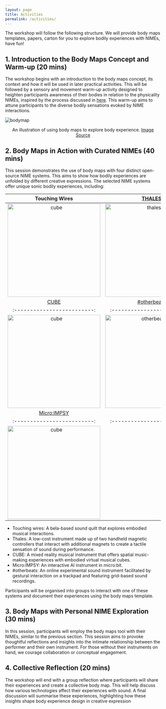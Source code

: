 ```yaml
---
layout: page
title: Activities
permalink: /activities/
---
```


The workshop will follow the following structure. We will provide body maps templates, papers, carton for you to explore bodily experiences with NIMEs, have fun!

## 1. Introduction to the Body Maps Concept and Warm-up (20 mins)
The workshop begins with an introduction to the body maps
concept, its context and how it will be used in later practical
activities.
This will be followed by a sensory and movement warm-up activity designed to heighten participants awareness of their bodies in relation to the physicality NIMEs, inspired by the process discussed in [here](https://dl.acm.org/doi/abs/10.1145/3490149.3502262).
This warm-up aims to attune participants to the diverse bodily sensations evoked by NIME interactions.


![bodymap](https://www.researchgate.net/publication/358575123/figure/fig2/AS:11431281086141189@1664147143632/Using-body-map-as-a-generative-tool-for-soma-design.png)
<center>An illustration of using body maps to explore body experience. <a href="https://www.researchgate.net/publication/358575123/figure/fig2/AS:11431281086141189@1664147143632/Using-body-map-as-a-generative-tool-for-soma-design.png">Image Source</a></center>


## 2. Body Maps in Action with Curated NIMEs (40 mins)
This session demonstrates the use of body maps with four
distinct open-source NIME systems. This aims to show
how bodily experiences are unfolded by different creative
expressions. The selected NIME systems offer unique sonic
bodily experiences, including:

| Touching Wires                     | [THALES](https://nicolaprivato.com/thales)   |
|:-------------------------:|:-------------------------:|
|<img width="300" alt="cube" src="../assets/sandy-quilt-min.JPG"> | <img width="300" alt="thales" src="https://scontent-ams4-1.xx.fbcdn.net/v/t39.30808-6/431273842_426013803274746_6399818032637083426_n.jpg?_nc_cat=103&ccb=1-7&_nc_sid=127cfc&_nc_ohc=WVuZG84IKhYQ7kNvgFv87hF&_nc_ht=scontent-ams4-1.xx&_nc_gid=AFsZG6PoM_XOb0ikD9ijqk3&oh=00_AYBJWvJLiTtY7-vWou1jgk6i57Wh2ajjbjpJIogxgxb88Q&oe=66DA3039">|
| [CUBE](https://www.nime.org/proc/nime22_27/index.html)                      | [#otherbeats](https://otherbeats.net)               |
|:-------------------------:|:-------------------------:|
|<img width="300" alt="cube" src="../assets/cubing-sound-inapp.jpg">  |  <img width="300" alt="otherbeats" src="https://freight.cargo.site/t/original/i/4c3e3e77e39d7e2f9f25a70c211fa1aa0bea6a5961ac4fa488a00c68670a90d4/Zaes--otherbeats-still-0.png">|
| [Micro:IMPSY](https://github.com/cpmpercussion/impsy)                          |
|:-------------------------:|:-------------------------:|
|<img width="300" alt="cube" src="https://github.com/cpmpercussion/impsy/raw/main/images/IMPS_connection_example.png">  |  

- Touching wires: A bela-based sound quilt that explores embodied musical interactions.
- Thales: A low-cost instrument made up of two handheld magnetic controllers that interact with additional magnets to create a tactile sensation of sound during performance.   
- CUBE: A mixed reality musical instrument that offers spatial music-making experiences with embodied virtual musical cubes.
- Micro:IMPSY: An interactive AI instrument in micro:bit.  
- #otherbeats: An online experimental sound instrument  facilitated by gestural interaction on a trackpad and featuring grid-based sound recordings.

Participants will be organised into groups to interact with one of these systems and document their experiences using the body maps
template.

## 3. Body Maps with Personal NIME Exploration (30 mins)
In this session, participants will employ the body maps tool
with their NIMEs, similar to the previous section. This session aims to provoke thoughtful reflections and insights into
the intimate relationship between the performer and their
own instrument. For those without their instruments on
hand, we courage collaboration or conceptual engagement.

## 4. Collective Reflection (20 mins)
The workshop will end with a group reflection where participants will share their experiences and create a collective
body map. This will help discuss how various technologies affect their experiences with sound. A final discussion
will summarise these experiences, highlighting how these insights shape body experience design in creative expression